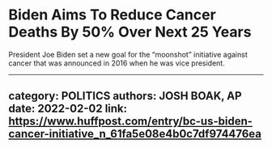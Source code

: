# Biden Aims To Reduce Cancer Deaths By 50% Over Next 25 Years

President Joe Biden set a new goal for the “moonshot” initiative against cancer that was announced in 2016 when he was vice president.

---
category: POLITICS
authors: JOSH BOAK, AP
date: 2022-02-02
link: https://www.huffpost.com/entry/bc-us-biden-cancer-initiative_n_61fa5e08e4b0c7df974476ea
---
